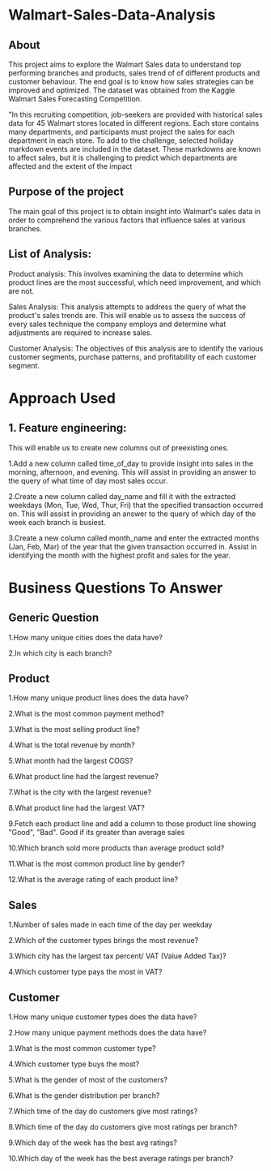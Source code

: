 # Walmart-Sales-Data-Analysis
## About 
This project aims to explore the Walmart Sales data to understand top performing branches and products, sales trend of of different products and customer behaviour. The end goal is to know how sales strategies can be improved and optimized. The dataset was obtained from the Kaggle Walmart Sales Forecasting Competition.

"In this recruiting competition, job-seekers are provided with historical sales data for 45 Walmart stores located in different regions. Each store contains many departments, and participants must project the sales for each department in each store. To add to the challenge, selected holiday markdown events are included in the dataset. These markdowns are known to affect sales, but it is challenging to predict which departments are affected and the extent of the impact
## Purpose of the project 
The main goal of this project is to obtain insight into Walmart's sales data in order to comprehend the various factors that influence sales at various branches.

## List of Analysis:
Product analysis:
This involves examining the data to determine which product lines are the most successful, which need improvement, and which are not.

Sales Analysis: 
This analysis attempts to address the query of what the product's sales trends are. This will enable us to assess the success of every sales technique the company employs and determine what adjustments are required to increase sales.

Customer Analysis:
The objectives of this analysis are to identify the various customer segments, purchase patterns, and profitability of each customer segment.

# Approach Used
## 1. Feature engineering:
This will enable us to create new columns out of preexisting ones.

1.Add a new column called time_of_day to provide insight into sales in the morning, afternoon, and evening. This will assist in providing an answer to the query of what time of day most sales occur.

2.Create a new column called day_name and fill it with the extracted weekdays (Mon, Tue, Wed, Thur, Fri) that the specified transaction occurred on. This will assist in providing an answer to the query of which day of the week each branch is busiest.

3.Create a new column called month_name and enter the extracted months (Jan, Feb, Mar) of the year that the given transaction occurred in. Assist in identifying the month with the highest profit and sales for the year.

# Business Questions To Answer
## Generic Question
1.How many unique cities does the data have?

2.In which city is each branch?
## Product
1.How many unique product lines does the data have?

2.What is the most common payment method?

3.What is the most selling product line?

4.What is the total revenue by month?

5.What month had the largest COGS?

6.What product line had the largest revenue?

7.What is the city with the largest revenue?

8.What product line had the largest VAT?

9.Fetch each product line and add a column to those product line showing "Good", "Bad". Good if its greater than average sales

10.Which branch sold more products than average product sold?

11.What is the most common product line by gender?

12.What is the average rating of each product line?
## Sales
1.Number of sales made in each time of the day per weekday

2.Which of the customer types brings the most revenue?

3.Which city has the largest tax percent/ VAT (Value Added Tax)?

4.Which customer type pays the most in VAT?
## Customer
1.How many unique customer types does the data have?

2.How many unique payment methods does the data have?

3.What is the most common customer type?

4.Which customer type buys the most?

5.What is the gender of most of the customers?

6.What is the gender distribution per branch?

7.Which time of the day do customers give most ratings?

8.Which time of the day do customers give most ratings per branch?

9.Which day of the week has the best avg ratings?

10.Which day of the week has the best average ratings per branch?
